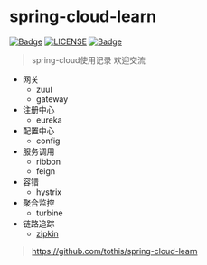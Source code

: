 # spring-cloud-learn

[![Badge](https://img.shields.io/badge/build-passing-%23)](https://travis-ci.org/tothis/spring-cloud-learn)
[![LICENSE](https://img.shields.io/badge/License-Apache2.0-blue)](https://opensource.org/licenses/Apache-2.0)
[![Badge](https://img.shields.io/badge/link-996.icu-red)](https://996.icu)

> spring-cloud使用记录 欢迎交流

+ 网关
  + zuul
  + gateway
+ 注册中心
  + eureka
+ 配置中心
  + config
+ 服务调用
  + ribbon
  + feign
+ 容错
  + hystrix
+ 聚合监控
  + turbine
+ 链路追踪
  + [zipkin](./zipkin.md)

> https://github.com/tothis/spring-cloud-learn